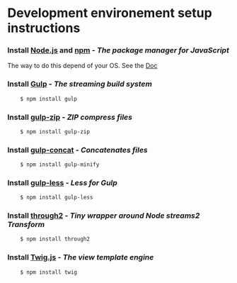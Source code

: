 Development environement setup instructions
===========================================

### Install [Node.js](https://nodejs.org/en/download/) and [npm](https://www.npmjs.com/) - *The package manager for JavaScript*

The way to do this depend of your OS. See the [Doc](https://docs.npmjs.com/getting-started/installing-node)

### Install [Gulp](http://gulpjs.com/) - *The streaming build system*

``` bash
    $ npm install gulp
```

### Install [gulp-zip](https://www.npmjs.com/package/gulp-zip) - *ZIP compress files*

``` bash
    $ npm install gulp-zip
```

### Install [gulp-concat](https://www.npmjs.com/package/gulp-concat) - *Concatenates files*

``` bash
    $ npm install gulp-minify
```

### Install [gulp-less](https://www.npmjs.com/package/gulp-less) - *Less for Gulp*

``` bash
    $ npm install gulp-less
```

### Install [through2](https://github.com/rvagg/through2) - *Tiny wrapper around Node streams2 Transform*

``` bash
    $ npm install through2
```

### Install [Twig.js](https://github.com/twigjs/twig.js) - *The view template engine*

``` bash
    $ npm install twig
```
